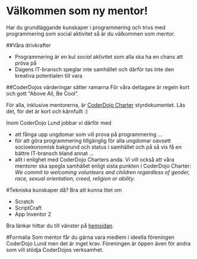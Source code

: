 # Välkommen som ny mentor!

Har du grundläggande kunskaper i programmering och trivs med programmering som social aktivitet så är du välkommen som mentor. 

##Våra drivkrafter
* Programmering är en kul *social* aktivitet som alla ska ha en chans att pröva på
* Dagens IT-bransch speglar inte samhället och därför tas inte den kreativa potentialen till vara

##CoderDojos värderingar sätter ramarna
För våra deltagare är regeln kort och gott "Above All, Be Cool".

För alla, inklusive mentorerna, är [CoderDojo Charter](https://zen.coderdojo.com/charter?_ga=1.11745460.1433774995.1453568087) styrdokumentet. Läs det, för det är kort och kärnfullt :)

Inom CoderDojo Lund jobbar vi därför med
* att fånga upp ungdomar som vill prova på programmering ...
* för att göra programmering tillgänglig för alla ungdomar oavsett socioekonomisk bakgrund och status i samhället och på så vis få en bättre IT-bransch bland annat ...
* allt i enlighet med CoderDojo Charters anda. Vi vill också att våra mentorer ska spegla samhället enligt sista punkten i CoderDojo Charter: 
*We commit to welcoming volunteers and children regardless of gender, race, sexual orientation, creed, religion or ability.*

#Tekniska kunskaper då?
Bra att kunna litet om
* Scratch
* ScriptCraft
* App Inventor 2

Bra länkar hittar du till vänster på [hemsidan](http://lund.coderdojo.se/).

#Formalia
Som mentor får du gärna vara medlem i ideella föreningen CoderDojo Lund men det är inget krav. Föreningen är öppen även för andra som vill stödja CoderDojos verksamhet.
